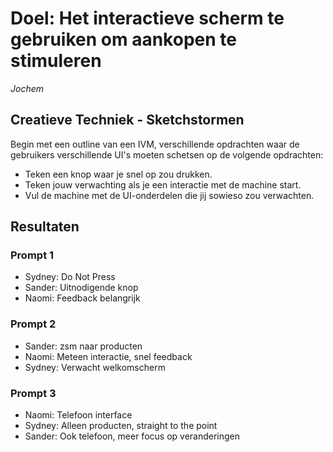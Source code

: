 # Doel: Het interactieve scherm te gebruiken om aankopen te stimuleren
_Jochem_

## Creatieve Techniek - Sketchstormen

Begin met een outline van een IVM, verschillende opdrachten waar de gebruikers verschillende UI's moeten schetsen op de volgende opdrachten:

- Teken een knop waar je snel op zou drukken.
- Teken jouw verwachting als je een interactie met de machine start.
- Vul de machine met de UI-onderdelen die jij sowieso zou verwachten.


## Resultaten

### Prompt 1
- Sydney: Do Not Press
- Sander: Uitnodigende knop
- Naomi: Feedback belangrijk

### Prompt 2
- Sander: zsm naar producten
- Naomi: Meteen interactie, snel feedback
- Sydney: Verwacht welkomscherm

### Prompt 3
- Naomi: Telefoon interface
- Sydney: Alleen producten, straight to the point
- Sander: Ook telefoon, meer focus op veranderingen
